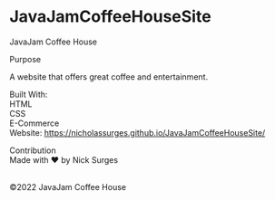 # JavaJamCoffeeHouseSite

JavaJam Coffee House

Purpose<br>

A website that offers great coffee and entertainment.

Built With:<br>
HTML<br>
CSS<br>
E-Commerce<br>
Website: 
https://nicholassurges.github.io/JavaJamCoffeeHouseSite/

Contribution<br>
Made with ❤️ by Nick Surges<br><br>

©️2022 JavaJam Coffee House
